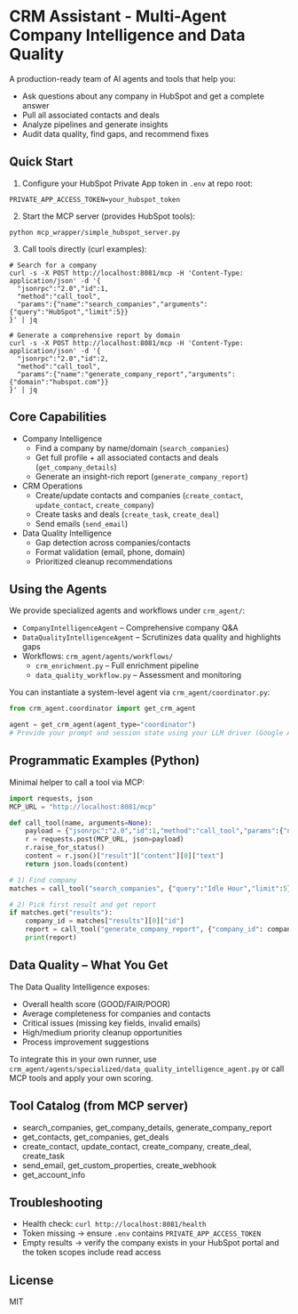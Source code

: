 # CRM Assistant - Multi-Agent Company Intelligence and Data Quality

A production-ready team of AI agents and tools that help you:
- Ask questions about any company in HubSpot and get a complete answer
- Pull all associated contacts and deals
- Analyze pipelines and generate insights
- Audit data quality, find gaps, and recommend fixes

## Quick Start

1) Configure your HubSpot Private App token in `.env` at repo root:
```
PRIVATE_APP_ACCESS_TOKEN=your_hubspot_token
```

2) Start the MCP server (provides HubSpot tools):
```
python mcp_wrapper/simple_hubspot_server.py
```

3) Call tools directly (curl examples):
```
# Search for a company
curl -s -X POST http://localhost:8081/mcp -H 'Content-Type: application/json' -d '{
  "jsonrpc":"2.0","id":1,
  "method":"call_tool",
  "params":{"name":"search_companies","arguments":{"query":"HubSpot","limit":5}}
}' | jq

# Generate a comprehensive report by domain
curl -s -X POST http://localhost:8081/mcp -H 'Content-Type: application/json' -d '{
  "jsonrpc":"2.0","id":2,
  "method":"call_tool",
  "params":{"name":"generate_company_report","arguments":{"domain":"hubspot.com"}}
}' | jq
```

## Core Capabilities

- Company Intelligence
  - Find a company by name/domain (`search_companies`)
  - Get full profile + all associated contacts and deals (`get_company_details`)
  - Generate an insight-rich report (`generate_company_report`)
- CRM Operations
  - Create/update contacts and companies (`create_contact`, `update_contact`, `create_company`)
  - Create tasks and deals (`create_task`, `create_deal`)
  - Send emails (`send_email`)
- Data Quality Intelligence
  - Gap detection across companies/contacts
  - Format validation (email, phone, domain)
  - Prioritized cleanup recommendations

## Using the Agents

We provide specialized agents and workflows under `crm_agent/`:
- `CompanyIntelligenceAgent` – Comprehensive company Q&A
- `DataQualityIntelligenceAgent` – Scrutinizes data quality and highlights gaps
- Workflows: `crm_agent/agents/workflows/`
  - `crm_enrichment.py` – Full enrichment pipeline
  - `data_quality_workflow.py` – Assessment and monitoring

You can instantiate a system-level agent via `crm_agent/coordinator.py`:
```python
from crm_agent.coordinator import get_crm_agent

agent = get_crm_agent(agent_type="coordinator")
# Provide your prompt and session state using your LLM driver (Google ADK)
```

## Programmatic Examples (Python)

Minimal helper to call a tool via MCP:
```python
import requests, json
MCP_URL = "http://localhost:8081/mcp"

def call_tool(name, arguments=None):
    payload = {"jsonrpc":"2.0","id":1,"method":"call_tool","params":{"name":name,"arguments":arguments or {}}}
    r = requests.post(MCP_URL, json=payload)
    r.raise_for_status()
    content = r.json()["result"]["content"][0]["text"]
    return json.loads(content)

# 1) Find company
matches = call_tool("search_companies", {"query":"Idle Hour","limit":5})

# 2) Pick first result and get report
if matches.get("results"):
    company_id = matches["results"][0]["id"]
    report = call_tool("generate_company_report", {"company_id": company_id})
    print(report)
```

## Data Quality – What You Get

The Data Quality Intelligence exposes:
- Overall health score (GOOD/FAIR/POOR)
- Average completeness for companies and contacts
- Critical issues (missing key fields, invalid emails)
- High/medium priority cleanup opportunities
- Process improvement suggestions

To integrate this in your own runner, use `crm_agent/agents/specialized/data_quality_intelligence_agent.py` or call MCP tools and apply your own scoring.

## Tool Catalog (from MCP server)

- search_companies, get_company_details, generate_company_report
- get_contacts, get_companies, get_deals
- create_contact, update_contact, create_company, create_deal, create_task
- send_email, get_custom_properties, create_webhook
- get_account_info

## Troubleshooting

- Health check: `curl http://localhost:8081/health`
- Token missing → ensure `.env` contains `PRIVATE_APP_ACCESS_TOKEN`
- Empty results → verify the company exists in your HubSpot portal and the token scopes include read access

## License
MIT
